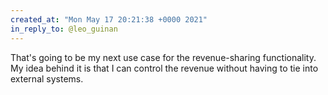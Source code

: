 ```yaml
---
created_at: "Mon May 17 20:21:38 +0000 2021"
in_reply_to: @leo_guinan
---
```


That's going to be my next use case for the revenue-sharing functionality. My idea behind it is that I can control the revenue without having to tie into external systems.